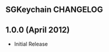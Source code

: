 SGKeychain CHANGELOG
---------------------------------------

## 1.0.0 (April 2012)

- Initial Release
